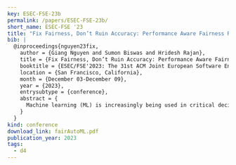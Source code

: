 ```yaml
---
key: ESEC-FSE-23b
permalink: /papers/ESEC-FSE-23b/
short_name: ESEC-FSE '23
title: "Fix Fairness, Don’t Ruin Accuracy: Performance Aware Fairness Repair using AutoML"
bib: |
  @inproceedings{nguyen23fix,
    author = {Giang Nguyen and Sumon Biswas and Hridesh Rajan},
    title = {Fix Fairness, Don’t Ruin Accuracy: Performance Aware Fairness Repair using AutoML},
    booktitle = {ESEC/FSE'2023: The 31st ACM Joint European Software Engineering Conference and Symposium on the Foundations of Software Engineering},
    location = {San Francisco, California},
    month = {December 03-December 09},
    year = {2023},
    entrysubtype = {conference},
    abstract = {
      Machine learning (ML) is increasingly being used in critical decision making software, but incidents have raised questions about the fairness of ML predictions. To address this issue, new tools and methods are needed to mitigate bias in ML-based software. Previous studies have proposed bias mitigation algorithms that only work in specific situations and often result in a loss of accuracy. Our proposed solution is a novel approach that utilizes automated machine learning (AutoML) techniques to mitigate bias. Our approach includes two key innovations: a novel optimization function and a fairness-aware search space. By improving the default optimization function of AutoML and incorporating fairness objectives, we are able to mitigate bias with little to no loss of accuracy. Additionally, we propose a fairness-aware search space pruning method for AutoML to reduce computational cost and repair time. Our approach, built on the state-of-the-art Auto-Sklearn tool, is designed to reduce bias in real-world scenarios. In order to demonstrate the effective- ness of our approach, we evaluated our approach on four fairness problems and 16 different ML models, and our results show a significant improvement over the baseline and existing bias mitigation techniques. Our approach, Fair-AutoML, successfully repaired 60 out of 64 buggy cases, while existing bias mitigation techniques only repaired up to 44 out of 64 cases.
    }
  }
kind: conference
download_link: fairAutoML.pdf
publication_year: 2023
tags:
  - d4
---
```

